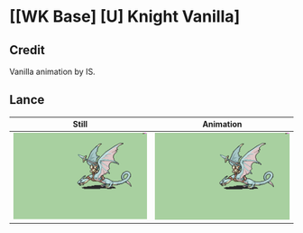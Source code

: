 # [\[WK Base\] \[U\] Knight Vanilla]

## Credit

Vanilla animation by IS.
	
## Lance

| Still | Animation |
| :---: | :-------: |
| ![Lance still](./Lance_000.png) | ![Lance animation](./Lance.gif) |
